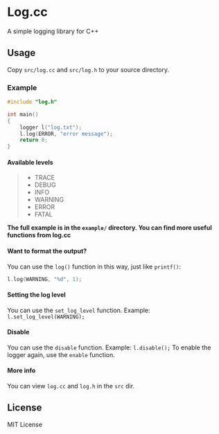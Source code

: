 # Log.cc

A simple logging library for C++

## Usage

Copy `src/log.cc` and `src/log.h` to your source directory.

### Example

```cpp
#include "log.h"

int main()
{
    logger l("log.txt");
    l.log(ERROR, "error message");
    return 0;
}


```

#### Available levels

> - TRACE
> - DEBUG
> - INFO
> - WARNING
> - ERROR
> - FATAL

**The full example is in the `example/` directory. You can find more useful functions from log.cc**

#### Want to format the output?

You can use the `log()` function in this way, just like `printf()`:

```cpp
l.log(WARNING, "%d", 1);
```

#### Setting the log level

You can use the `set_log_level` function.
Example: `l.set_log_level(WARNING);`

#### Disable

You can use the `disable` function.
Example: `l.disable();`
To enable the logger again, use the `enable` function.

#### More info

You can view `log.cc` and `log.h` in the `src` dir.

## License

MIT License

